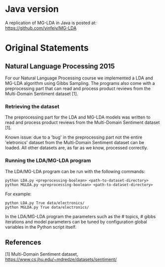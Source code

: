 # Java version
A replication of MG-LDA in Java is posted at: https://github.com/yinfeiy/MG-LDA

# Original Statements
## Natural Language Processing 2015
For our Natural Language Processing course we implemented a LDA and MG-LDA algorithm using Gibbs Sampling. The programs also come with a preprocessing part that can read and process product reviews from the Multi-Domain Sentiment dataset [1].
### Retrieving the dataset
The preprocessing part for the LDA and MG-LDA models was written to read and process product reviews from the Multi-Domain Sentiment dataset [1].

Known issue: due to a 'bug' in the preprocessing part not the entire 'eletronics' dataset from the Multi-Domain Sentiment dataset can be loaded. All other datasets are, as far as we know, processed correctly.

### Running the LDA/MG-LDA program
The LDA/MG-LDA program can be run with the following commands:
```
python LDA.py <preprocessing-boolean> <path-to-dataset-directory>
python MGLDA.py <preprocessing-boolean> <path-to-dataset-directory>
```
For example:
```
python LDA.py True data/electronics/
python MGLDA.py True data/electronics/
```
In the LDA/MG-LDA program the parameters such as the # topics, # gibbs iterations and model parameters can be tuned by configuration global variables in the Python script itself.

## References
[1] Multi-Domain Sentiment dataset, https://www.cs.jhu.edu/~mdredze/datasets/sentiment/
